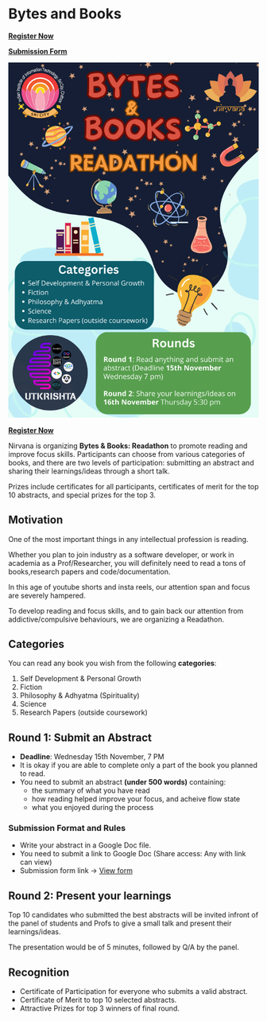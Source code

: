 # Bytes and Books

**[Register Now](https://docs.google.com/forms/d/e/1FAIpQLSebFaIx1vY3uYm8MJM5dTgIas73pvvB9el6umy4IK-7rdXCLA/viewform?usp=sf_link)**

**[Submission Form](https://docs.google.com/forms/d/e/1FAIpQLSdvYpm8W52cC84nvYEqOBKCcqB_3-yTapMmza838m5nAMAVnQ/viewform?usp=sf_link)**

![poster bytes and books](bytes-and-books.png)

**[Register Now](https://docs.google.com/forms/d/e/1FAIpQLSebFaIx1vY3uYm8MJM5dTgIas73pvvB9el6umy4IK-7rdXCLA/viewform?usp=sf_link)**

Nirvana is organizing **Bytes & Books: Readathon** to promote reading and improve focus skills. Participants can choose from various categories of books, and there are two levels of participation: submitting an abstract and sharing their learnings/ideas through a short talk.

Prizes include certificates for all participants, certificates of merit for the top 10 abstracts, and special prizes for the top 3.

## Motivation

One of the most important things in any intellectual profession is reading.

Whether you plan to join industry as a software developer, or work in academia as a Prof/Researcher, you will definitely need to read a tons of books,research papers and code/documentation.

In this age of youtube shorts and insta reels, our attention span and focus are severely hampered.

To develop reading and focus skills, and to gain back our attention from addictive/compulsive behaviours, we are organizing a Readathon.


## Categories

You can read any book you wish from the following **categories**:

1. Self Development & Personal Growth
2. Fiction
3. Philosophy & Adhyatma (Spirituality)
4. Science
5. Research Papers (outside coursework)

## Round 1: Submit an Abstract

- **Deadline**: Wednesday 15th November, 7 PM
- It is okay if you are able to complete only a part of the book you planned to read.
- You need to submit an abstract **(under 500 words)** containing:
	- the summary of what you have read
	- how reading helped improve your focus, and acheive flow state
	- what you enjoyed during the process

### Submission Format and Rules

- Write your abstract in a Google Doc file.
- You need to submit a link to Google Doc (Share access: Any with link can view)
- Submission form link -> [View form](https://docs.google.com/forms/d/e/1FAIpQLSdvYpm8W52cC84nvYEqOBKCcqB_3-yTapMmza838m5nAMAVnQ/viewform?usp=sf_link)


## Round 2: Present your learnings

Top 10 candidates who submitted the best abstracts will be invited infront of the panel of students and Profs to give a small talk and present their learnings/ideas.

The presentation would be of 5 minutes, followed by Q/A by the panel.

## Recognition

- Certificate of Participation for everyone who submits a valid abstract.
- Certificate of Merit to top 10 selected abstracts.
- Attractive Prizes for top 3 winners of final round.